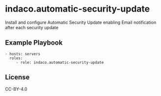 indaco.automatic-security-update
=========

Install and configure Automatic Security Update enabling Email notification after each security update


Example Playbook
----------------

    - hosts: servers
      roles:
         - role: indaco.automatic-security-update

License
-------

CC-BY-4.0
